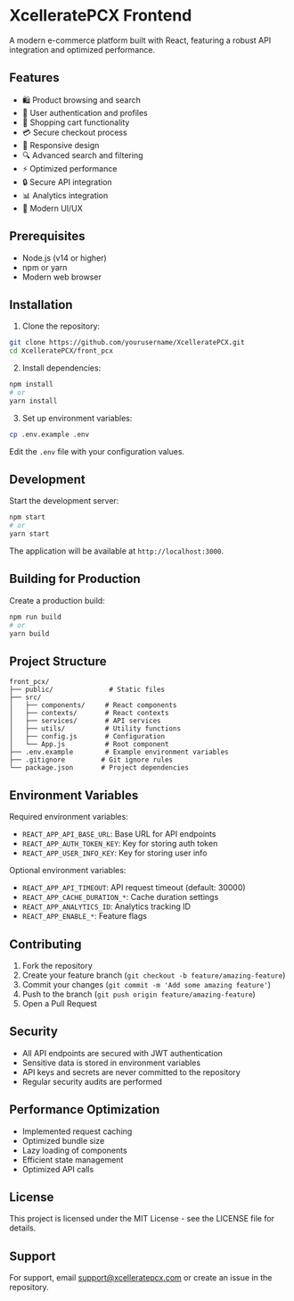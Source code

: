 # XcelleratePCX Frontend

A modern e-commerce platform built with React, featuring a robust API integration and optimized performance.

## Features

- 🛍️ Product browsing and search
- 👤 User authentication and profiles
- 🛒 Shopping cart functionality
- 💳 Secure checkout process
- 📱 Responsive design
- 🔍 Advanced search and filtering
- ⚡ Optimized performance
- 🔒 Secure API integration
- 📊 Analytics integration
- 🎨 Modern UI/UX

## Prerequisites

- Node.js (v14 or higher)
- npm or yarn
- Modern web browser

## Installation

1. Clone the repository:
```bash
git clone https://github.com/yourusername/XcelleratePCX.git
cd XcelleratePCX/front_pcx
```

2. Install dependencies:
```bash
npm install
# or
yarn install
```

3. Set up environment variables:
```bash
cp .env.example .env
```
Edit the `.env` file with your configuration values.

## Development

Start the development server:
```bash
npm start
# or
yarn start
```

The application will be available at `http://localhost:3000`.

## Building for Production

Create a production build:
```bash
npm run build
# or
yarn build
```

## Project Structure

```
front_pcx/
├── public/              # Static files
├── src/
│   ├── components/     # React components
│   ├── contexts/       # React contexts
│   ├── services/       # API services
│   ├── utils/          # Utility functions
│   ├── config.js       # Configuration
│   └── App.js          # Root component
├── .env.example        # Example environment variables
├── .gitignore         # Git ignore rules
└── package.json       # Project dependencies
```

## Environment Variables

Required environment variables:

- `REACT_APP_API_BASE_URL`: Base URL for API endpoints
- `REACT_APP_AUTH_TOKEN_KEY`: Key for storing auth token
- `REACT_APP_USER_INFO_KEY`: Key for storing user info

Optional environment variables:

- `REACT_APP_API_TIMEOUT`: API request timeout (default: 30000)
- `REACT_APP_CACHE_DURATION_*`: Cache duration settings
- `REACT_APP_ANALYTICS_ID`: Analytics tracking ID
- `REACT_APP_ENABLE_*`: Feature flags

## Contributing

1. Fork the repository
2. Create your feature branch (`git checkout -b feature/amazing-feature`)
3. Commit your changes (`git commit -m 'Add some amazing feature'`)
4. Push to the branch (`git push origin feature/amazing-feature`)
5. Open a Pull Request

## Security

- All API endpoints are secured with JWT authentication
- Sensitive data is stored in environment variables
- API keys and secrets are never committed to the repository
- Regular security audits are performed

## Performance Optimization

- Implemented request caching
- Optimized bundle size
- Lazy loading of components
- Efficient state management
- Optimized API calls

## License

This project is licensed under the MIT License - see the LICENSE file for details.

## Support

For support, email support@xcelleratepcx.com or create an issue in the repository.
